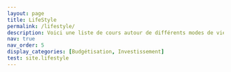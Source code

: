 ```yaml
---
layout: page
title: LifeStyle
permalink: /lifestyle/
description: Voici une liste de cours autour de différents modes de vie
nav: true
nav_order: 5
display_categories: [Budgétisation, Investissement]
test: site.lifestyle
---
```

